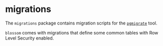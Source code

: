 # migrations

The `migrations` package contains migration scripts for the
[`pgmigrate`](https://github.com/peterldowns/pgmigrate) tool.

`blossom` comes with migrations that define some common tables with Row Level
Security enabled.
